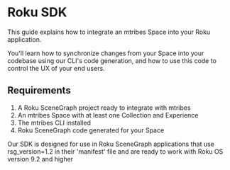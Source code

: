# Roku SDK

This guide explains how to integrate an mtribes Space into your Roku application.

You'll learn how to synchronize changes from your Space into your codebase using our CLI's code generation, and how to use this code to control the UX of your end users.

## Requirements

1. A Roku SceneGraph project ready to integrate with mtribes
2. An mtribes Space with at least one Collection and Experience
3. The mtribes CLI installed
4. Roku SceneGraph code generated for your Space

Our SDK is designed for use in Roku SceneGraph applications that use rsg_version=1.2 in their 'manifest' file and are ready to work with Roku OS version 9.2 and higher
